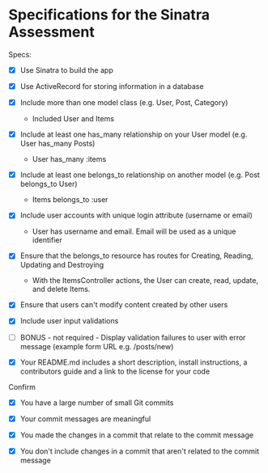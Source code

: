 # Specifications for the Sinatra Assessment

Specs:
- [x] Use Sinatra to build the app

- [x] Use ActiveRecord for storing information in a database

- [x] Include more than one model class (e.g. User, Post, Category)
  - Included User and Items

- [x] Include at least one has_many relationship on your User model (e.g. User has_many Posts)
  - User has_many :items

- [x] Include at least one belongs_to relationship on another model (e.g. Post belongs_to User)
  - Items belongs_to :user

- [x] Include user accounts with unique login attribute (username or email)
  - User has username and email. Email will be used as a unique identifier
  
- [x] Ensure that the belongs_to resource has routes for Creating, Reading, Updating and Destroying
  - With the ItemsController actions, the User can create, read, update, and delete Items.

- [x] Ensure that users can't modify content created by other users

- [x] Include user input validations

- [ ] BONUS - not required - Display validation failures to user with error message (example form URL e.g. /posts/new)

- [x] Your README.md includes a short description, install instructions, a contributors guide and a link to the license for your code


Confirm
- [x] You have a large number of small Git commits

- [x] Your commit messages are meaningful

- [x] You made the changes in a commit that relate to the commit message

- [x] You don't include changes in a commit that aren't related to the commit message